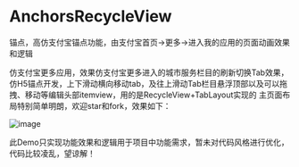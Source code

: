 # AnchorsRecycleView
锚点，高仿支付宝锚点功能，由支付宝首页->更多->进入我的应用的页面动画效果和逻辑


仿支付宝更多应用，效果仿支付宝更多进入的城市服务栏目的刷新切换Tab效果，仿H5锚点开发，上下滑动横向移动tab，及往上滑动Tab栏目悬浮顶部以及可以拖拽、移动等编辑头部itemview，用的是RecycleView+TabLayout实现的
主页面布局特别简单明朗，欢迎star和fork，效果如下：


![image](https://github.com/xuancao/AnchorsRecycleView/blob/master/anchorsRecycle.gif )


此Demo只实现功能效果和逻辑用于项目中功能需求，暂未对代码风格进行优化，代码比较凌乱，望谅解！